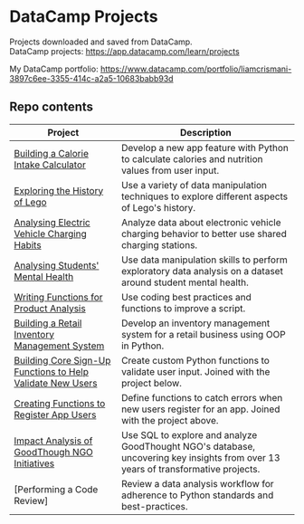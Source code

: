 # DataCamp Projects 

Projects downloaded and saved from DataCamp.  
DataCamp projects: https://app.datacamp.com/learn/projects  

My DataCamp portfolio: https://www.datacamp.com/portfolio/liamcrismani-3897c6ee-3355-414c-a2a5-10683babb93d  

## Repo contents

|Project|Description|
|----|----|
|[Building a Calorie Intake Calculator](/calorie-calculator)|Develop a new app feature with Python to calculate calories and nutrition values from user input.|
|[Exploring the History of Lego](/lego-set-history)| Use a variety of data manipulation techniques to explore different aspects of Lego's history.|
|[Analysing Electric Vehicle Charging Habits](/ev-charging-habits)|Analyze data about electronic vehicle charging behavior to better use shared charging stations.|
|[Analysing Students' Mental Health](/students-mental-health)|Use data manipulation skills to perform exploratory data analysis on a dataset around student mental health.|
|[Writing Functions for Product Analysis](/functions-for-product-analysis)|Use coding best practices and functions to improve a script.|
|[Building a Retail Inventory Management System](/retail-inventory)|Develop an inventory management system for a retail business using OOP in Python.|
|[Building Core Sign-Up Functions to Help Validate New Users](/register-app-users)|Create custom Python functions to validate user input. Joined with the project below.|
|[Creating Functions to Register App Users](/register-app-users)|Define functions to catch errors when new users register for an app. Joined with the project above.|
|[Impact Analysis of GoodThough NGO Initiatives](/goodthought-impact-analysis)|Use SQL to explore and analyze GoodThought NGO's database, uncovering key insights from over 13 years of transformative projects.|
|[Performing a Code Review]| Review a data analysis workflow for adherence to Python standards and best-practices.|
